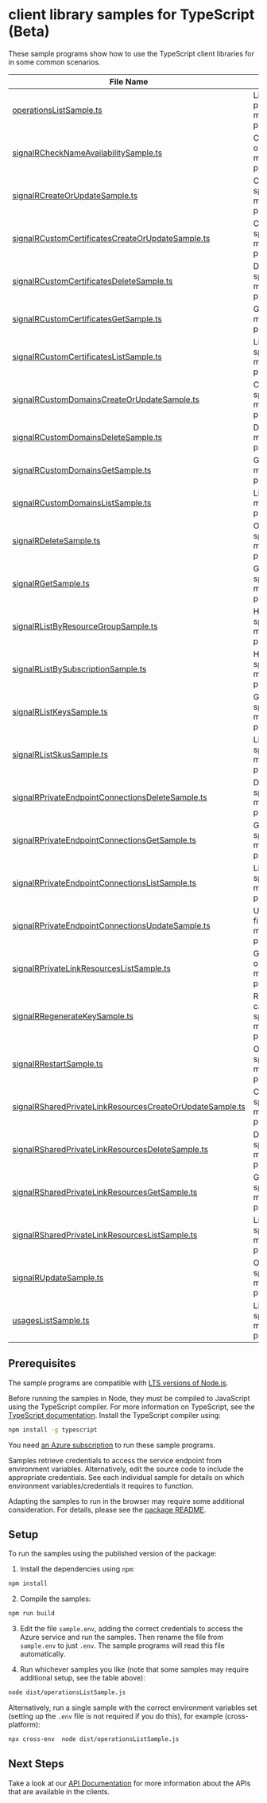 # client library samples for TypeScript (Beta)

These sample programs show how to use the TypeScript client libraries for in some common scenarios.

| **File Name**                                                                                                     | **Description**                                                                                                                                                                                                                                                    |
| ----------------------------------------------------------------------------------------------------------------- | ------------------------------------------------------------------------------------------------------------------------------------------------------------------------------------------------------------------------------------------------------------------ |
| [operationsListSample.ts][operationslistsample]                                                                   | Lists all of the available REST API operations of the Microsoft.SignalRService provider. x-ms-original-file: specification/signalr/resource-manager/Microsoft.SignalRService/preview/2022-08-01-preview/examples/Operations_List.json                              |
| [signalRCheckNameAvailabilitySample.ts][signalrchecknameavailabilitysample]                                       | Checks that the resource name is valid and is not already in use. x-ms-original-file: specification/signalr/resource-manager/Microsoft.SignalRService/preview/2022-08-01-preview/examples/SignalR_CheckNameAvailability.json                                       |
| [signalRCreateOrUpdateSample.ts][signalrcreateorupdatesample]                                                     | Create or update a resource. x-ms-original-file: specification/signalr/resource-manager/Microsoft.SignalRService/preview/2022-08-01-preview/examples/SignalR_CreateOrUpdate.json                                                                                   |
| [signalRCustomCertificatesCreateOrUpdateSample.ts][signalrcustomcertificatescreateorupdatesample]                 | Create or update a custom certificate. x-ms-original-file: specification/signalr/resource-manager/Microsoft.SignalRService/preview/2022-08-01-preview/examples/SignalRCustomCertificates_CreateOrUpdate.json                                                       |
| [signalRCustomCertificatesDeleteSample.ts][signalrcustomcertificatesdeletesample]                                 | Delete a custom certificate. x-ms-original-file: specification/signalr/resource-manager/Microsoft.SignalRService/preview/2022-08-01-preview/examples/SignalRCustomCertificates_Delete.json                                                                         |
| [signalRCustomCertificatesGetSample.ts][signalrcustomcertificatesgetsample]                                       | Get a custom certificate. x-ms-original-file: specification/signalr/resource-manager/Microsoft.SignalRService/preview/2022-08-01-preview/examples/SignalRCustomCertificates_Get.json                                                                               |
| [signalRCustomCertificatesListSample.ts][signalrcustomcertificateslistsample]                                     | List all custom certificates. x-ms-original-file: specification/signalr/resource-manager/Microsoft.SignalRService/preview/2022-08-01-preview/examples/SignalRCustomCertificates_List.json                                                                          |
| [signalRCustomDomainsCreateOrUpdateSample.ts][signalrcustomdomainscreateorupdatesample]                           | Create or update a custom domain. x-ms-original-file: specification/signalr/resource-manager/Microsoft.SignalRService/preview/2022-08-01-preview/examples/SignalRCustomDomains_CreateOrUpdate.json                                                                 |
| [signalRCustomDomainsDeleteSample.ts][signalrcustomdomainsdeletesample]                                           | Delete a custom domain. x-ms-original-file: specification/signalr/resource-manager/Microsoft.SignalRService/preview/2022-08-01-preview/examples/SignalRCustomDomains_Delete.json                                                                                   |
| [signalRCustomDomainsGetSample.ts][signalrcustomdomainsgetsample]                                                 | Get a custom domain. x-ms-original-file: specification/signalr/resource-manager/Microsoft.SignalRService/preview/2022-08-01-preview/examples/SignalRCustomDomains_Get.json                                                                                         |
| [signalRCustomDomainsListSample.ts][signalrcustomdomainslistsample]                                               | List all custom domains. x-ms-original-file: specification/signalr/resource-manager/Microsoft.SignalRService/preview/2022-08-01-preview/examples/SignalRCustomDomains_List.json                                                                                    |
| [signalRDeleteSample.ts][signalrdeletesample]                                                                     | Operation to delete a resource. x-ms-original-file: specification/signalr/resource-manager/Microsoft.SignalRService/preview/2022-08-01-preview/examples/SignalR_Delete.json                                                                                        |
| [signalRGetSample.ts][signalrgetsample]                                                                           | Get the resource and its properties. x-ms-original-file: specification/signalr/resource-manager/Microsoft.SignalRService/preview/2022-08-01-preview/examples/SignalR_Get.json                                                                                      |
| [signalRListByResourceGroupSample.ts][signalrlistbyresourcegroupsample]                                           | Handles requests to list all resources in a resource group. x-ms-original-file: specification/signalr/resource-manager/Microsoft.SignalRService/preview/2022-08-01-preview/examples/SignalR_ListByResourceGroup.json                                               |
| [signalRListBySubscriptionSample.ts][signalrlistbysubscriptionsample]                                             | Handles requests to list all resources in a subscription. x-ms-original-file: specification/signalr/resource-manager/Microsoft.SignalRService/preview/2022-08-01-preview/examples/SignalR_ListBySubscription.json                                                  |
| [signalRListKeysSample.ts][signalrlistkeyssample]                                                                 | Get the access keys of the resource. x-ms-original-file: specification/signalr/resource-manager/Microsoft.SignalRService/preview/2022-08-01-preview/examples/SignalR_ListKeys.json                                                                                 |
| [signalRListSkusSample.ts][signalrlistskussample]                                                                 | List all available skus of the resource. x-ms-original-file: specification/signalr/resource-manager/Microsoft.SignalRService/preview/2022-08-01-preview/examples/SignalR_ListSkus.json                                                                             |
| [signalRPrivateEndpointConnectionsDeleteSample.ts][signalrprivateendpointconnectionsdeletesample]                 | Delete the specified private endpoint connection x-ms-original-file: specification/signalr/resource-manager/Microsoft.SignalRService/preview/2022-08-01-preview/examples/SignalRPrivateEndpointConnections_Delete.json                                             |
| [signalRPrivateEndpointConnectionsGetSample.ts][signalrprivateendpointconnectionsgetsample]                       | Get the specified private endpoint connection x-ms-original-file: specification/signalr/resource-manager/Microsoft.SignalRService/preview/2022-08-01-preview/examples/SignalRPrivateEndpointConnections_Get.json                                                   |
| [signalRPrivateEndpointConnectionsListSample.ts][signalrprivateendpointconnectionslistsample]                     | List private endpoint connections x-ms-original-file: specification/signalr/resource-manager/Microsoft.SignalRService/preview/2022-08-01-preview/examples/SignalRPrivateEndpointConnections_List.json                                                              |
| [signalRPrivateEndpointConnectionsUpdateSample.ts][signalrprivateendpointconnectionsupdatesample]                 | Update the state of specified private endpoint connection x-ms-original-file: specification/signalr/resource-manager/Microsoft.SignalRService/preview/2022-08-01-preview/examples/SignalRPrivateEndpointConnections_Update.json                                    |
| [signalRPrivateLinkResourcesListSample.ts][signalrprivatelinkresourceslistsample]                                 | Get the private link resources that need to be created for a resource. x-ms-original-file: specification/signalr/resource-manager/Microsoft.SignalRService/preview/2022-08-01-preview/examples/SignalRPrivateLinkResources_List.json                               |
| [signalRRegenerateKeySample.ts][signalrregeneratekeysample]                                                       | Regenerate the access key for the resource. PrimaryKey and SecondaryKey cannot be regenerated at the same time. x-ms-original-file: specification/signalr/resource-manager/Microsoft.SignalRService/preview/2022-08-01-preview/examples/SignalR_RegenerateKey.json |
| [signalRRestartSample.ts][signalrrestartsample]                                                                   | Operation to restart a resource. x-ms-original-file: specification/signalr/resource-manager/Microsoft.SignalRService/preview/2022-08-01-preview/examples/SignalR_Restart.json                                                                                      |
| [signalRSharedPrivateLinkResourcesCreateOrUpdateSample.ts][signalrsharedprivatelinkresourcescreateorupdatesample] | Create or update a shared private link resource x-ms-original-file: specification/signalr/resource-manager/Microsoft.SignalRService/preview/2022-08-01-preview/examples/SignalRSharedPrivateLinkResources_CreateOrUpdate.json                                      |
| [signalRSharedPrivateLinkResourcesDeleteSample.ts][signalrsharedprivatelinkresourcesdeletesample]                 | Delete the specified shared private link resource x-ms-original-file: specification/signalr/resource-manager/Microsoft.SignalRService/preview/2022-08-01-preview/examples/SignalRSharedPrivateLinkResources_Delete.json                                            |
| [signalRSharedPrivateLinkResourcesGetSample.ts][signalrsharedprivatelinkresourcesgetsample]                       | Get the specified shared private link resource x-ms-original-file: specification/signalr/resource-manager/Microsoft.SignalRService/preview/2022-08-01-preview/examples/SignalRSharedPrivateLinkResources_Get.json                                                  |
| [signalRSharedPrivateLinkResourcesListSample.ts][signalrsharedprivatelinkresourceslistsample]                     | List shared private link resources x-ms-original-file: specification/signalr/resource-manager/Microsoft.SignalRService/preview/2022-08-01-preview/examples/SignalRSharedPrivateLinkResources_List.json                                                             |
| [signalRUpdateSample.ts][signalrupdatesample]                                                                     | Operation to update an exiting resource. x-ms-original-file: specification/signalr/resource-manager/Microsoft.SignalRService/preview/2022-08-01-preview/examples/SignalR_Update.json                                                                               |
| [usagesListSample.ts][usageslistsample]                                                                           | List resource usage quotas by location. x-ms-original-file: specification/signalr/resource-manager/Microsoft.SignalRService/preview/2022-08-01-preview/examples/Usages_List.json                                                                                   |

## Prerequisites

The sample programs are compatible with [LTS versions of Node.js](https://github.com/nodejs/release#release-schedule).

Before running the samples in Node, they must be compiled to JavaScript using the TypeScript compiler. For more information on TypeScript, see the [TypeScript documentation][typescript]. Install the TypeScript compiler using:

```bash
npm install -g typescript
```

You need [an Azure subscription][freesub] to run these sample programs.

Samples retrieve credentials to access the service endpoint from environment variables. Alternatively, edit the source code to include the appropriate credentials. See each individual sample for details on which environment variables/credentials it requires to function.

Adapting the samples to run in the browser may require some additional consideration. For details, please see the [package README][package].

## Setup

To run the samples using the published version of the package:

1. Install the dependencies using `npm`:

```bash
npm install
```

2. Compile the samples:

```bash
npm run build
```

3. Edit the file `sample.env`, adding the correct credentials to access the Azure service and run the samples. Then rename the file from `sample.env` to just `.env`. The sample programs will read this file automatically.

4. Run whichever samples you like (note that some samples may require additional setup, see the table above):

```bash
node dist/operationsListSample.js
```

Alternatively, run a single sample with the correct environment variables set (setting up the `.env` file is not required if you do this), for example (cross-platform):

```bash
npx cross-env  node dist/operationsListSample.js
```

## Next Steps

Take a look at our [API Documentation][apiref] for more information about the APIs that are available in the clients.

[operationslistsample]: https://github.com/Azure/azure-sdk-for-js/blob/main/sdk/signalr/arm-signalr/samples/v5-beta/typescript/src/operationsListSample.ts
[signalrchecknameavailabilitysample]: https://github.com/Azure/azure-sdk-for-js/blob/main/sdk/signalr/arm-signalr/samples/v5-beta/typescript/src/signalRCheckNameAvailabilitySample.ts
[signalrcreateorupdatesample]: https://github.com/Azure/azure-sdk-for-js/blob/main/sdk/signalr/arm-signalr/samples/v5-beta/typescript/src/signalRCreateOrUpdateSample.ts
[signalrcustomcertificatescreateorupdatesample]: https://github.com/Azure/azure-sdk-for-js/blob/main/sdk/signalr/arm-signalr/samples/v5-beta/typescript/src/signalRCustomCertificatesCreateOrUpdateSample.ts
[signalrcustomcertificatesdeletesample]: https://github.com/Azure/azure-sdk-for-js/blob/main/sdk/signalr/arm-signalr/samples/v5-beta/typescript/src/signalRCustomCertificatesDeleteSample.ts
[signalrcustomcertificatesgetsample]: https://github.com/Azure/azure-sdk-for-js/blob/main/sdk/signalr/arm-signalr/samples/v5-beta/typescript/src/signalRCustomCertificatesGetSample.ts
[signalrcustomcertificateslistsample]: https://github.com/Azure/azure-sdk-for-js/blob/main/sdk/signalr/arm-signalr/samples/v5-beta/typescript/src/signalRCustomCertificatesListSample.ts
[signalrcustomdomainscreateorupdatesample]: https://github.com/Azure/azure-sdk-for-js/blob/main/sdk/signalr/arm-signalr/samples/v5-beta/typescript/src/signalRCustomDomainsCreateOrUpdateSample.ts
[signalrcustomdomainsdeletesample]: https://github.com/Azure/azure-sdk-for-js/blob/main/sdk/signalr/arm-signalr/samples/v5-beta/typescript/src/signalRCustomDomainsDeleteSample.ts
[signalrcustomdomainsgetsample]: https://github.com/Azure/azure-sdk-for-js/blob/main/sdk/signalr/arm-signalr/samples/v5-beta/typescript/src/signalRCustomDomainsGetSample.ts
[signalrcustomdomainslistsample]: https://github.com/Azure/azure-sdk-for-js/blob/main/sdk/signalr/arm-signalr/samples/v5-beta/typescript/src/signalRCustomDomainsListSample.ts
[signalrdeletesample]: https://github.com/Azure/azure-sdk-for-js/blob/main/sdk/signalr/arm-signalr/samples/v5-beta/typescript/src/signalRDeleteSample.ts
[signalrgetsample]: https://github.com/Azure/azure-sdk-for-js/blob/main/sdk/signalr/arm-signalr/samples/v5-beta/typescript/src/signalRGetSample.ts
[signalrlistbyresourcegroupsample]: https://github.com/Azure/azure-sdk-for-js/blob/main/sdk/signalr/arm-signalr/samples/v5-beta/typescript/src/signalRListByResourceGroupSample.ts
[signalrlistbysubscriptionsample]: https://github.com/Azure/azure-sdk-for-js/blob/main/sdk/signalr/arm-signalr/samples/v5-beta/typescript/src/signalRListBySubscriptionSample.ts
[signalrlistkeyssample]: https://github.com/Azure/azure-sdk-for-js/blob/main/sdk/signalr/arm-signalr/samples/v5-beta/typescript/src/signalRListKeysSample.ts
[signalrlistskussample]: https://github.com/Azure/azure-sdk-for-js/blob/main/sdk/signalr/arm-signalr/samples/v5-beta/typescript/src/signalRListSkusSample.ts
[signalrprivateendpointconnectionsdeletesample]: https://github.com/Azure/azure-sdk-for-js/blob/main/sdk/signalr/arm-signalr/samples/v5-beta/typescript/src/signalRPrivateEndpointConnectionsDeleteSample.ts
[signalrprivateendpointconnectionsgetsample]: https://github.com/Azure/azure-sdk-for-js/blob/main/sdk/signalr/arm-signalr/samples/v5-beta/typescript/src/signalRPrivateEndpointConnectionsGetSample.ts
[signalrprivateendpointconnectionslistsample]: https://github.com/Azure/azure-sdk-for-js/blob/main/sdk/signalr/arm-signalr/samples/v5-beta/typescript/src/signalRPrivateEndpointConnectionsListSample.ts
[signalrprivateendpointconnectionsupdatesample]: https://github.com/Azure/azure-sdk-for-js/blob/main/sdk/signalr/arm-signalr/samples/v5-beta/typescript/src/signalRPrivateEndpointConnectionsUpdateSample.ts
[signalrprivatelinkresourceslistsample]: https://github.com/Azure/azure-sdk-for-js/blob/main/sdk/signalr/arm-signalr/samples/v5-beta/typescript/src/signalRPrivateLinkResourcesListSample.ts
[signalrregeneratekeysample]: https://github.com/Azure/azure-sdk-for-js/blob/main/sdk/signalr/arm-signalr/samples/v5-beta/typescript/src/signalRRegenerateKeySample.ts
[signalrrestartsample]: https://github.com/Azure/azure-sdk-for-js/blob/main/sdk/signalr/arm-signalr/samples/v5-beta/typescript/src/signalRRestartSample.ts
[signalrsharedprivatelinkresourcescreateorupdatesample]: https://github.com/Azure/azure-sdk-for-js/blob/main/sdk/signalr/arm-signalr/samples/v5-beta/typescript/src/signalRSharedPrivateLinkResourcesCreateOrUpdateSample.ts
[signalrsharedprivatelinkresourcesdeletesample]: https://github.com/Azure/azure-sdk-for-js/blob/main/sdk/signalr/arm-signalr/samples/v5-beta/typescript/src/signalRSharedPrivateLinkResourcesDeleteSample.ts
[signalrsharedprivatelinkresourcesgetsample]: https://github.com/Azure/azure-sdk-for-js/blob/main/sdk/signalr/arm-signalr/samples/v5-beta/typescript/src/signalRSharedPrivateLinkResourcesGetSample.ts
[signalrsharedprivatelinkresourceslistsample]: https://github.com/Azure/azure-sdk-for-js/blob/main/sdk/signalr/arm-signalr/samples/v5-beta/typescript/src/signalRSharedPrivateLinkResourcesListSample.ts
[signalrupdatesample]: https://github.com/Azure/azure-sdk-for-js/blob/main/sdk/signalr/arm-signalr/samples/v5-beta/typescript/src/signalRUpdateSample.ts
[usageslistsample]: https://github.com/Azure/azure-sdk-for-js/blob/main/sdk/signalr/arm-signalr/samples/v5-beta/typescript/src/usagesListSample.ts
[apiref]: https://docs.microsoft.com/javascript/api/@azure/arm-signalr?view=azure-node-preview
[freesub]: https://azure.microsoft.com/free/
[package]: https://github.com/Azure/azure-sdk-for-js/tree/main/sdk/signalr/arm-signalr/README.md
[typescript]: https://www.typescriptlang.org/docs/home.html